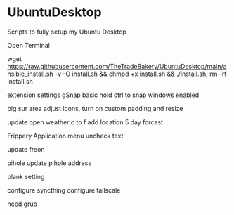 # UbuntuDesktop
Scripts to fully setup my Ubuntu Desktop


Open Terminal

wget  https://raw.githubusercontent.com/TheTradeBakery/UbuntuDesktop/main/ansible_install.sh  -v -O install.sh && chmod +x install.sh && ./install.sh; rm -rf install.sh


extension settings
gSnap
basic hold ctrl to snap windows enabled

big sur area 
adjust icons, turn on custom padding and resize 

update open weather
c to f
add location
5 day forcast

Frippery Application menu 
uncheck text


update freon

pihole update pihole address


plank setting


configure syncthing
configure tailscale

need grub 
